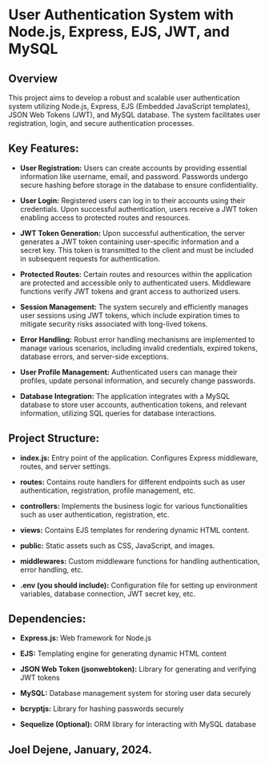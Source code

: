 # User Authentication System with Node.js, Express, EJS, JWT, and MySQL

## Overview
This project aims to develop a robust and scalable user authentication system utilizing Node.js, Express, EJS (Embedded JavaScript templates), JSON Web Tokens (JWT), and MySQL database. The system facilitates user registration, login, and secure authentication processes.

## Key Features:

- **User Registration:** Users can create accounts by providing essential information like username, email, and password. Passwords undergo secure hashing before storage in the database to ensure confidentiality.

- **User Login:** Registered users can log in to their accounts using their credentials. Upon successful authentication, users receive a JWT token enabling access to protected routes and resources.

- **JWT Token Generation:** Upon successful authentication, the server generates a JWT token containing user-specific information and a secret key. This token is transmitted to the client and must be included in subsequent requests for authentication.

- **Protected Routes:** Certain routes and resources within the application are protected and accessible only to authenticated users. Middleware functions verify JWT tokens and grant access to authorized users.

- **Session Management:** The system securely and efficiently manages user sessions using JWT tokens, which include expiration times to mitigate security risks associated with long-lived tokens.

- **Error Handling:** Robust error handling mechanisms are implemented to manage various scenarios, including invalid credentials, expired tokens, database errors, and server-side exceptions.

- **User Profile Management:** Authenticated users can manage their profiles, update personal information, and securely change passwords.

- **Database Integration:** The application integrates with a MySQL database to store user accounts, authentication tokens, and relevant information, utilizing SQL queries for database interactions.

## Project Structure:

- **index.js:** Entry point of the application. Configures Express middleware, routes, and server settings.

- **routes:** Contains route handlers for different endpoints such as user authentication, registration, profile management, etc.

- **controllers:** Implements the business logic for various functionalities such as user authentication, registration, etc.

- **views:** Contains EJS templates for rendering dynamic HTML content.

- **public:** Static assets such as CSS, JavaScript, and images.

- **middlewares:** Custom middleware functions for handling authentication, error handling, etc.

- **.env (you should include):** Configuration file for setting up environment variables, database connection, JWT secret key, etc.

## Dependencies:

- **Express.js:** Web framework for Node.js

- **EJS:** Templating engine for generating dynamic HTML content

- **JSON Web Token (jsonwebtoken):** Library for generating and verifying JWT tokens

- **MySQL:** Database management system for storing user data securely

- **bcryptjs:** Library for hashing passwords securely

- **Sequelize (Optional):** ORM library for interacting with MySQL database

## Joel Dejene, January, 2024.
